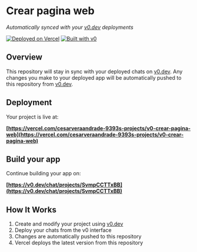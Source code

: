 # Crear pagina web

*Automatically synced with your [v0.dev](https://v0.dev) deployments*

[![Deployed on Vercel](https://img.shields.io/badge/Deployed%20on-Vercel-black?style=for-the-badge&logo=vercel)](https://vercel.com/cesarveraandrade-9393s-projects/v0-crear-pagina-web)
[![Built with v0](https://img.shields.io/badge/Built%20with-v0.dev-black?style=for-the-badge)](https://v0.dev/chat/projects/SvmpCCTTxBB)

## Overview

This repository will stay in sync with your deployed chats on [v0.dev](https://v0.dev).
Any changes you make to your deployed app will be automatically pushed to this repository from [v0.dev](https://v0.dev).

## Deployment

Your project is live at:

**[https://vercel.com/cesarveraandrade-9393s-projects/v0-crear-pagina-web](https://vercel.com/cesarveraandrade-9393s-projects/v0-crear-pagina-web)**

## Build your app

Continue building your app on:

**[https://v0.dev/chat/projects/SvmpCCTTxBB](https://v0.dev/chat/projects/SvmpCCTTxBB)**

## How It Works

1. Create and modify your project using [v0.dev](https://v0.dev)
2. Deploy your chats from the v0 interface
3. Changes are automatically pushed to this repository
4. Vercel deploys the latest version from this repository